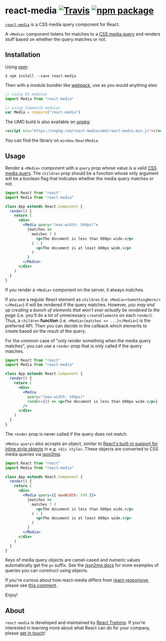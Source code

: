 # react-media [![Travis][build-badge]][build] [![npm package][npm-badge]][npm]

[build-badge]: https://img.shields.io/travis/ReactTraining/react-media/master.svg?style=flat-square
[build]: https://travis-ci.org/ReactTraining/react-media
[npm-badge]: https://img.shields.io/npm/v/react-media.svg?style=flat-square
[npm]: https://www.npmjs.org/package/react-media

[`react-media`](https://www.npmjs.com/package/react-media) is a CSS media query component for React.

A `<Media>` component listens for matches to a
[CSS media query](https://developer.mozilla.org/en-US/docs/Web/CSS/Media_Queries) and renders stuff
based on whether the query matches or not.

## Installation

Using [npm](https://www.npmjs.com/):

    $ npm install --save react-media

Then with a module bundler like [webpack](https://webpack.github.io/), use as you would anything
else:

```js
// using ES modules
import Media from "react-media"

// using CommonJS modules
var Media = require("react-media")
```

The UMD build is also available on [unpkg](https://unpkg.com):

```html
<script src="https://unpkg.com/react-media/umd/react-media.min.js"></script>
```

You can find the library on `window.ReactMedia`.

## Usage

Render a `<Media>` component with a `query` prop whose value is a valid
[CSS media query](https://developer.mozilla.org/en-US/docs/Web/CSS/Media_Queries). The `children`
prop should be a function whose only argument will be a boolean flag that indicates whether the
media query matches or not.

```jsx
import React from "react"
import Media from "react-media"

class App extends React.Component {
  render() {
    return (
      <div>
        <Media query="(max-width: 599px)">
          {matches =>
            matches ? (
              <p>The document is less than 600px wide.</p>
            ) : (
              <p>The document is at least 600px wide.</p>
            )
          }
        </Media>
      </div>
    )
  }
}
```

If you render a `<Media>` component on the server, it always matches.

If you use a regular React element as `children` (i.e. `<Media><SomethingHere/></Media>`) it will be
rendered if the query matches. However, _you may end up creating a bunch of elements that won't ever
actually be rendered to the page_ (i.e. you'll do a lot of unnecessary `createElement`s on each
`render`). Thus, a `children` **function** (i.e. `<Media>{matches => ...}</Media>`) is the preferred
API. Then you can decide in the callback which elements to create based on the result of the query.

For the common case of "only render something when the media query matches", you can use a `render`
prop that is only called if the query matches.

```jsx
import React from "react"
import Media from "react-media"

class App extends React.Component {
  render() {
    return (
      <div>
        <Media
          query="(max-width: 599px)"
          render={() => <p>The document is less than 600px wide.</p>}
        />
      </div>
    )
  }
}
```

The `render` prop is never called if the query does not match.

`<Media query>` also accepts an object, similar to
[React's built-in support for inline style objects](https://facebook.github.io/react/tips/inline-styles.html)
in e.g. `<div style>`. These objects are converted to CSS media queries via
[json2mq](https://github.com/akiran/json2mq/blob/master/README.md#usage).

```jsx
import React from "react"
import Media from "react-media"

class App extends React.Component {
  render() {
    return (
      <div>
        <Media query={{ maxWidth: 599 }}>
          {matches =>
            matches ? (
              <p>The document is less than 600px wide.</p>
            ) : (
              <p>The document is at least 600px wide.</p>
            )
          }
        </Media>
      </div>
    )
  }
}
```

Keys of media query objects are camel-cased and numeric values automatically get the `px` suffix.
See the [json2mq docs](https://github.com/akiran/json2mq/blob/master/README.md#usage) for more
examples of queries you can construct using objects.

If you're curious about how react-media differs from
[react-responsive](https://github.com/contra/react-responsive), please see
[this comment](https://github.com/ReactTraining/react-media/issues/70#issuecomment-347774260).

Enjoy!

## About

`react-media` is developed and maintained by [React Training](https://reacttraining.com). If you're
interested in learning more about what React can do for your company, please
[get in touch](mailto:hello@reacttraining.com)!
